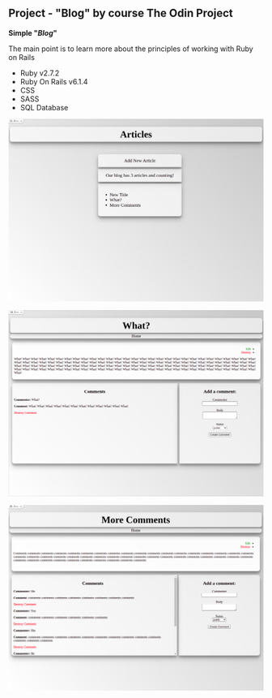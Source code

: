 ## Project - "Blog" by course The Odin Project
**Simple "*Blog*"**

The main point is to learn more about the principles of working with Ruby on Rails

- Ruby v2.7.2
- Ruby On Rails v6.1.4
- CSS
- SASS
- SQL Database

![home](screenshots/1.png "Home")

![page](screenshots/2.png "Page")

![comments](screenshots/3.png "Comments")
